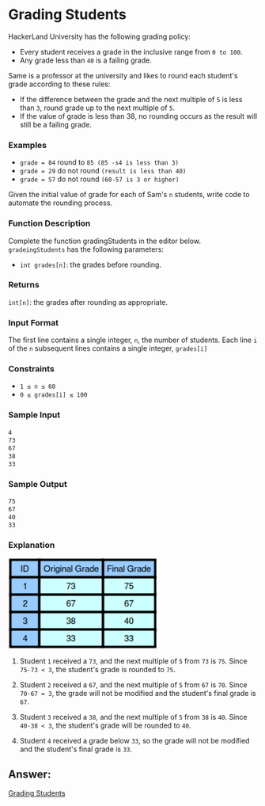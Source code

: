 # Grading Students

HackerLand University has the following grading policy:

* Every student receives a grade in the inclusive range from `0 to 100`.
* Any grade less than `40` is a failing grade.

Same is a professor at the university and likes to round each student's grade according to these rules:

* If the difference between the grade and the next multiple of `5` is less than `3`, round grade up to the next multiple of `5`.
* If the value of grade is less than 38, no rounding occurs as the result will still be a failing grade.

### Examples

* `grade = 84` round to `85 (85 -s4 is less than 3)`
* `grade = 29` do not round `(result is less than 40)`
* `grade = 57` do not round `(60-57 is 3 or higher)`

Given the initial value of grade for each of Sam's `n` students, write code to automate the rounding process.

### Function Description
Complete the function gradingStudents in the editor below.
`gradeingStudents` has the following parameters:
* `int grades[n]`: the grades before rounding.

### Returns
`int[n]`: the grades after rounding as appropriate.

### Input Format
The first line contains a single integer, `n`, the number of students.
Each line `i` of the `n` subsequent lines contains a single integer, `grades[i]`

### Constraints
* `1 ≤ n ≤ 60`
* `0 ≤ grades[i] ≤ 100`

### Sample Input 
    4
    73
    67
    38
    33

### Sample Output
    75
    67
    40
    33

### Explanation
<img src="../Img/gradingStudent1.png" width="300">

1. Student `1` received a `73`, and the next multiple of `5` from `73` is `75`. Since `75-73 < 3`, the student's grade is rounded to `75`.

2. Student `2` received a `67`, and the next multiple of `5` from `67` is `70`. Since `70-67 = 3`, the grade will not be modified and the student's final grade is `67`.

3. Student `3` received a `38`, and the next multiple of `5` from `38` is `40`. Since `40-38 < 3`, the student's grade will be rounded to `40`.

4. Student `4` received a grade below `33`, so the grade will not be modified and the student's final grade is `33`.

## Answer:

[Grading Students](https://github.com/AbhilashTUofficial/Problem-Solving/blob/master/Grading-Students/ANSWER/gradingStudents.py)
